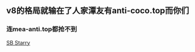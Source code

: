 ## v8的格局就输在了人家潭友有anti-coco.top而你们

### 连mea-anti.top都抢不到

[SB Starry](https://tieba.baidu.com/p/7076476308)
